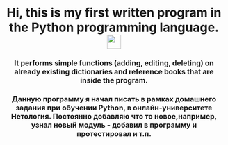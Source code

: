 <h1 align="center">Hi, this is my first written program in the Python programming language.</a> 
<img src="https://github.com/blackcater/blackcater/raw/main/images/Hi.gif" height="32"/></h1>
<h3 align="center">It performs simple functions (adding, editing, deleting) on already existing dictionaries and reference books that are inside the program.</h3>
<h3 align="center">Данную программу я начал писать в рамках домашнего задания при обучении Python, в онлайн-университете Нетология. Постоянно добавляю что то новое,например, узнал новый модуль - добавил в программу и протестировал и т.п.</h3>
